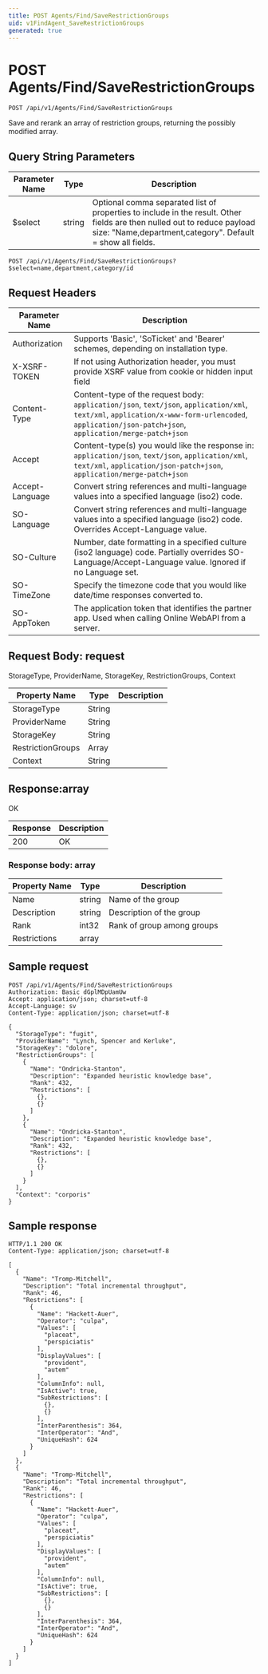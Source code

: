 ```yaml
---
title: POST Agents/Find/SaveRestrictionGroups
uid: v1FindAgent_SaveRestrictionGroups
generated: true
---
```


# POST Agents/Find/SaveRestrictionGroups

```http
POST /api/v1/Agents/Find/SaveRestrictionGroups
```

Save and rerank an array of restriction groups, returning the possibly modified array.







## Query String Parameters

| Parameter Name | Type |  Description |
|----------------|------|--------------|
| $select | string |  Optional comma separated list of properties to include in the result. Other fields are then nulled out to reduce payload size: "Name,department,category". Default = show all fields. |

```http
POST /api/v1/Agents/Find/SaveRestrictionGroups?$select=name,department,category/id
```


## Request Headers

| Parameter Name | Description |
|----------------|-------------|
| Authorization  | Supports 'Basic', 'SoTicket' and 'Bearer' schemes, depending on installation type. |
| X-XSRF-TOKEN   | If not using Authorization header, you must provide XSRF value from cookie or hidden input field |
| Content-Type | Content-type of the request body: `application/json`, `text/json`, `application/xml`, `text/xml`, `application/x-www-form-urlencoded`, `application/json-patch+json`, `application/merge-patch+json` |
| Accept         | Content-type(s) you would like the response in: `application/json`, `text/json`, `application/xml`, `text/xml`, `application/json-patch+json`, `application/merge-patch+json` |
| Accept-Language | Convert string references and multi-language values into a specified language (iso2) code. |
| SO-Language | Convert string references and multi-language values into a specified language (iso2) code. Overrides Accept-Language value. |
| SO-Culture | Number, date formatting in a specified culture (iso2 language) code. Partially overrides SO-Language/Accept-Language value. Ignored if no Language set. |
| SO-TimeZone | Specify the timezone code that you would like date/time responses converted to. |
| SO-AppToken | The application token that identifies the partner app. Used when calling Online WebAPI from a server. |

## Request Body: request 

StorageType, ProviderName, StorageKey, RestrictionGroups, Context 

| Property Name | Type |  Description |
|----------------|------|--------------|
| StorageType | String |  |
| ProviderName | String |  |
| StorageKey | String |  |
| RestrictionGroups | Array |  |
| Context | String |  |

## Response:array

OK

| Response | Description |
|----------------|-------------|
| 200 | OK |

### Response body: array

| Property Name | Type |  Description |
|----------------|------|--------------|
| Name | string | Name of the group |
| Description | string | Description of the group |
| Rank | int32 | Rank of group among groups |
| Restrictions | array |  |

## Sample request

```http!
POST /api/v1/Agents/Find/SaveRestrictionGroups
Authorization: Basic dGplMDpUamUw
Accept: application/json; charset=utf-8
Accept-Language: sv
Content-Type: application/json; charset=utf-8

{
  "StorageType": "fugit",
  "ProviderName": "Lynch, Spencer and Kerluke",
  "StorageKey": "dolore",
  "RestrictionGroups": [
    {
      "Name": "Ondricka-Stanton",
      "Description": "Expanded heuristic knowledge base",
      "Rank": 432,
      "Restrictions": [
        {},
        {}
      ]
    },
    {
      "Name": "Ondricka-Stanton",
      "Description": "Expanded heuristic knowledge base",
      "Rank": 432,
      "Restrictions": [
        {},
        {}
      ]
    }
  ],
  "Context": "corporis"
}
```

## Sample response

```http_
HTTP/1.1 200 OK
Content-Type: application/json; charset=utf-8

[
  {
    "Name": "Tromp-Mitchell",
    "Description": "Total incremental throughput",
    "Rank": 46,
    "Restrictions": [
      {
        "Name": "Hackett-Auer",
        "Operator": "culpa",
        "Values": [
          "placeat",
          "perspiciatis"
        ],
        "DisplayValues": [
          "provident",
          "autem"
        ],
        "ColumnInfo": null,
        "IsActive": true,
        "SubRestrictions": [
          {},
          {}
        ],
        "InterParenthesis": 364,
        "InterOperator": "And",
        "UniqueHash": 624
      }
    ]
  },
  {
    "Name": "Tromp-Mitchell",
    "Description": "Total incremental throughput",
    "Rank": 46,
    "Restrictions": [
      {
        "Name": "Hackett-Auer",
        "Operator": "culpa",
        "Values": [
          "placeat",
          "perspiciatis"
        ],
        "DisplayValues": [
          "provident",
          "autem"
        ],
        "ColumnInfo": null,
        "IsActive": true,
        "SubRestrictions": [
          {},
          {}
        ],
        "InterParenthesis": 364,
        "InterOperator": "And",
        "UniqueHash": 624
      }
    ]
  }
]
```